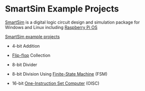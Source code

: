 # SmartSim Example Projects

[SmartSim](https://smartsim.org.uk/) is a digital logic circuit design and simulation package for Windows and Linux 
including [Raspberry Pi OS](https://en.wikipedia.org/wiki/Raspberry_Pi_OS)

[SmartSim example projects](https://smartsim.org.uk/index.php?page=examples)

* 4-bit Addition

* [Flip-flop](https://en.wikipedia.org/wiki/Flip-flop_(electronics)) Collection

* 8-bit Divider

* 8-bit Division Using [Finite-State Machine](https://en.wikipedia.org/wiki/Finite-state_machine) (FSM)

* 16-bit [One-Instruction Set Computer](https://en.wikipedia.org/wiki/One-instruction_set_computer) (OISC)
